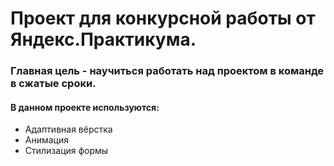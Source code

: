 # Проект для конкурсной работы от Яндекс.Практикума.
### Главная цель - научиться работать над проектом в команде в сжатые сроки.
#### В данном проекте используются:
* Адаптивная вёрстка
* Анимация
* Стилизация формы
